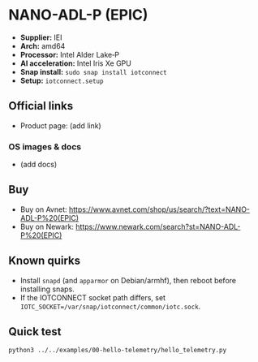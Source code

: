 # NANO-ADL-P (EPIC)

- **Supplier:** IEI
- **Arch:** amd64
- **Processor:** Intel Alder Lake‑P
- **AI acceleration:** Intel Iris Xe GPU
- **Snap install:** `sudo snap install iotconnect`
- **Setup:** `iotconnect.setup`

## Official links
- Product page: (add link)

### OS images & docs
- (add docs)

## Buy
- Buy on Avnet: https://www.avnet.com/shop/us/search/?text=NANO-ADL-P%20(EPIC)
- Buy on Newark: https://www.newark.com/search?st=NANO-ADL-P%20(EPIC)

## Known quirks
- Install `snapd` (and `apparmor` on Debian/armhf), then reboot before installing snaps.
- If the IOTCONNECT socket path differs, set `IOTC_SOCKET=/var/snap/iotconnect/common/iotc.sock`.

## Quick test
```bash
python3 ../../examples/00-hello-telemetry/hello_telemetry.py
```
